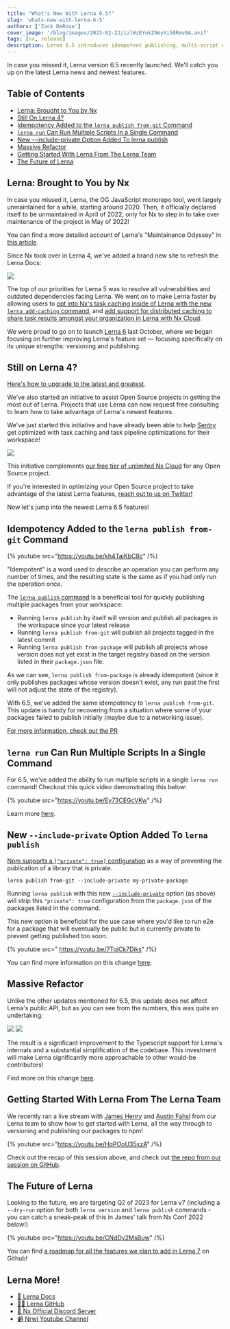 ```yaml
---
title: "What's New With Lerna 6.5?"
slug: 'whats-new-with-lerna-6-5'
authors: ['Zack DeRose']
cover_image: '/blog/images/2023-02-22/izlWzEYnkZ9myXi58Rmv8A.avif'
tags: [nx, release]
description: Lerna 6.5 introduces idempotent publishing, multi-script execution, private package handling, and codebase improvements, with updates on Nx team maintenance.
---
```


In case you missed it, Lerna version 6.5 recently launched. We'll catch you up on the latest Lerna news and newest features.

## Table of Contents

- [Lerna: Brought to You by Nx](#lerna-brought-to-you-by-nx)
- [Still On Lerna 4?](#still-on-lerna-4)
- [Idempotency Added to the `lerna publish from-git` Command](#idempotency-added-to-the-lerna-publish-fromgit-command)
- [`lerna run` Can Run Multiple Scripts In a Single Command](#lerna-run-can-run-multiple-scripts-in-a-single-command)
- [New --include-private Option Added To lerna publish](#new-includeprivate-option-added-to-lerna-publish)
- [Massive Refactor](#massive-refactor)
- [Getting Started With Lerna From The Lerna Team](#getting-started-with-lerna-from-the-lerna-team)
- [The Future of Lerna](#the-future-of-lerna)

## Lerna: Brought to You by Nx

In case you missed it, Lerna, the OG JavaScript monorepo tool, went largely unmaintained for a while, starting around 2020. Then, it officially declared itself to be unmaintained in April of 2022, only for Nx to step in to take over maintenance of the project in May of 2022!

You can find a more detailed account of Lerna's "Maintainance Odyssey" in [this article](/blog/lerna-is-dead-long-live-lerna).

Since Nx took over in Lerna 4, we've added a brand new site to refresh the Lerna Docs:

![](/blog/images/2023-02-22/3GKvhzStrTwq7re5.avif)

The top of our priorities for Lerna 5 was to resolve all vulnerabilities and outdated dependencies facing Lerna. We went on to make Lerna faster by allowing users to [opt into Nx's task caching inside of Lerna with the new `lerna add-caching` command](https://github.com/lerna/lerna/tree/main/packages/lerna/src/commands/add-caching#readme), and [add support for distributed caching to share task results amongst your organization in Lerna with Nx Cloud](https://lerna.js.org/docs/features/share-your-cache).

We were proud to go on to launch [Lerna 6](/blog/lerna-reborn-whats-new-in-v6) last October, where we began focusing on further improving Lerna's feature set — focusing specifically on its unique strengths: versioning and publishing.

## Still on Lerna 4?

[Here's how to upgrade to the latest and greatest](https://lerna.js.org/upgrade).

We've also started an initiative to assist Open Source projects in getting the most out of Lerna. Projects that use Lerna can now request free consulting to learn how to take advantage of Lerna's newest features.

We've just started this initiative and have already been able to help [Sentry](https://github.com/getsentry/sentry-javascript) get optimized with task caching and task pipeline optimizations for their workspace!

![](/blog/images/2023-02-22/7Wu1y3L6BNPZmZwE.avif)

This initiative complements [our free tier of unlimited Nx Cloud](/pricing) for any Open Source project.

If you're interested in optimizing your Open Source project to take advantage of the latest Lerna features, [reach out to us on Twitter!](https://twitter.com/lernajs)

Now let's jump into the newest Lerna 6.5 features!

## Idempotency Added to the `lerna publish from-git` Command

{% youtube src="https://youtu.be/kh4TaiKbC8c" /%}

"Idempotent" is a word used to describe an operation you can perform any number of times, and the resulting state is the same as if you had only run the operation once.

The [`lerna publish` command](https://github.com/lerna/lerna/tree/main/libs/commands/publish#readme) is a beneficial tool for quickly publishing multiple packages from your workspace:

- Running `lerna publish` by itself will version and publish all packages in the workspace since your latest release
- Running `lerna publish from-git` will publish all projects tagged in the latest commit
- Running `lerna publish from-package` will publish all projects whose version does not yet exist in the target registry based on the version listed in their `package.json` file.

As we can see, `lerna publish from-package` is already idempotent (since it only publishes packages whose version doesn't exist, any run past the first will not adjust the state of the registry).

With 6.5, we've added the same idempotency to `lerna publish from-git`. This update is handy for recovering from a situation where some of your packages failed to publish initially (maybe due to a networking issue).

[For more information, check out the PR](https://github.com/lerna/lerna/pull/3513)

## `lerna run` Can Run Multiple Scripts In a Single Command

For 6.5, we've added the ability to run multiple scripts in a single `lerna run` command! Checkout this quick video demonstrating this below:

{% youtube src="https://youtu.be/Ey73CEGcVKw" /%}

Learn more [here](https://github.com/lerna/lerna/pull/3527).

## New `--include-private` Option Added To `lerna publish`

[Npm supports a `["private": true]` configuration](https://docs.npmjs.com/cli/v9/configuring-npm/package-json#private) as a way of preventing the publication of a library that is private.

```shell
lerna publish from-git --include-private my-private-package
```

Running `lerna publish` with this new [`--include-private`](https://github.com/lerna/lerna/tree/main/libs/commands/publish#--include-private) option (as above) will strip this `"private": true` configuration from the `package.json` of the packages listed in the command.

This new option is beneficial for the use case where you'd like to run e2e for a package that will eventually be public but is currently private to prevent getting published too soon.

{% youtube src=" https://youtu.be/7TgjCk7Diks" /%}

You can find more information on this change [here](https://github.com/lerna/lerna/pull/3503).

## Massive Refactor

Unlike the other updates mentioned for 6.5, this update does not affect Lerna's public API, but as you can see from the numbers, this was quite an undertaking:

![](/blog/images/2023-02-22/AKQyRtbrKzzOUdPZ.avif)
![](/blog/images/2023-02-22/GUSOJi5vj5fGYYj3.avif)

The result is a significant improvement to the Typescript support for Lerna's internals and a substantial simplification of the codebase. This investment will make Lerna significantly more approachable to other would-be contributors!

Find more on this change [here](https://github.com/lerna/lerna/pull/3517).

## Getting Started With Lerna From The Lerna Team

We recently ran a live stream with [James Henry](https://twitter.com/MrJamesHenry) and [Austin Fahsl](https://twitter.com/AustinFahsl) from our Lerna team to show how to get started with Lerna, all the way through to versioning and publishing our packages to npm!

{% youtube src="https://youtu.be/HqPOoU35xzA" /%}

Check out the recap of this session above, and check out [the repo from our session on GitHub](https://github.com/ZackDeRose/for-the-lulz).

## The Future of Lerna

Looking to the future, we are targeting Q2 of 2023 for Lerna v7 (including a `--dry-run` option for both `lerna version` and `lerna publish` commands - you can catch a sneak-peak of this in James' talk from Nx Conf 2022 below!)

{% youtube src="https://youtu.be/CNdDv2MsBuw" /%}

You can find [a roadmap for all the features we plan to add in Lerna 7](https://github.com/lerna/lerna/discussions/3410) on Github!

## Lerna More!

- [🧠 Lerna Docs](https://lerna.js.org/)
- [👩‍💻 Lerna GitHub](https://github.com/lerna/lerna)
- [💬 Nx Official Discord Server](https://go.nx.dev/community)
- [📹 Nrwl Youtube Channel](https://www.youtube.com/@nxdevtools)

